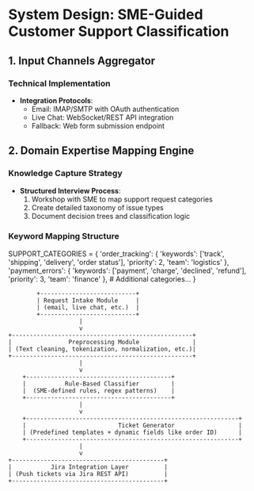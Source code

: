 # System Design: SME-Guided Customer Support Classification

## 1. Input Channels Aggregator
### Technical Implementation
- **Integration Protocols**:
  - Email: IMAP/SMTP with OAuth authentication
  - Live Chat: WebSocket/REST API integration
  - Fallback: Web form submission endpoint


## 2. Domain Expertise Mapping Engine
### Knowledge Capture Strategy
- **Structured Interview Process**:
  1. Workshop with SME to map support request categories
  2. Create detailed taxonomy of issue types
  3. Document decision trees and classification logic

### Keyword Mapping Structure
SUPPORT_CATEGORIES = {
    'order_tracking': {
        'keywords': ['track', 'shipping', 'delivery', 'order status'],
        'priority': 2,
        'team': 'logistics'
    },
    'payment_errors': {
        'keywords': ['payment', 'charge', 'declined', 'refund'],
        'priority': 3,
        'team': 'finance'
    },
    # Additional categories...
}


            +---------------------------+
            | Request Intake Module     |
            | (email, live chat, etc.)  |
            +---------------------------+
                        |
                        v
    +---------------------------------------------------+
    |                Preprocessing Module               |
    | (Text cleaning, tokenization, normalization, etc.)|
    +---------------------------------------------------+
                        |
                        v
        +-----------------------------------------+
        |           Rule-Based Classifier         |
        |  (SME-defined rules, regex patterns)    |
        +-----------------------------------------+
                        |
                        v
        +------------------------------------------------------------+
        |                          Ticket Generator                  |
        | (Predefined templates + dynamic fields like order ID)      |
        +------------------------------------------------------------+
                        |
                        v
    +-------------------------------------------+
    |           Jira Integration Layer          |
    | (Push tickets via Jira REST API)          |
    +-------------------------------------------+
